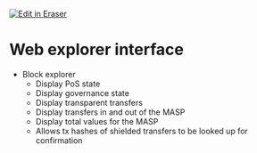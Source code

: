<p><a target="_blank" href="https://app.eraser.io/workspace/g5AASQPpXEBlbcd7TOkG" id="edit-in-eraser-github-link"><img alt="Edit in Eraser" src="https://firebasestorage.googleapis.com/v0/b/second-petal-295822.appspot.com/o/images%2Fgithub%2FOpen%20in%20Eraser.svg?alt=media&amp;token=968381c8-a7e7-472a-8ed6-4a6626da5501"></a></p>

# Web explorer interface
- Block explorer
    - Display PoS state
    - Display governance state
    - Display transparent transfers
    - Display transfers in and out of the MASP
    - Display total values for the MASP
    - Allows tx hashes of shielded transfers to be looked up for confirmation



<!--- Eraser file: https://app.eraser.io/workspace/g5AASQPpXEBlbcd7TOkG --->